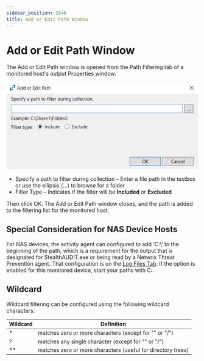 ```yaml
---
sidebar_position: 2646
title: Add or Edit Path Window
---
```


# Add or Edit Path Window

The Add or Edit Path window is opened from the Path Filtering tab of a monitored host's output Properties window.

![](../../../../../../../static/images/ActivityMonitor_8.0/Content/Resources/Images/ActivityMonitor/HostProperties/PathFilteringTab/AddorEditPath.png)

* Specify a path to filter during collection – Enter a file path in the textbox or use the ellipsis (…) to browse for a folder
* Filter Type – Indicates if the filter will be **Included** or **Excluded**

Then click OK. The Add or Edit Path window closes, and the path is added to the filtering list for the monitored host.

## Special Consideration for NAS Device Hosts

For NAS devices, the activity agent can configured to add ‘C:\’ to the beginning of the path, which is a requirement for the output that is designated for StealthAUDIT.exe or being read by a Netwrix Threat Prevention agent. That configuration is on the [Log Files Tab](../LogFiles "Log Files Tab"). If the option is enabled for this monitored device, start your paths with C:\.

## Wildcard

Wildcard filtering can be configured using the following wildcard characters:

| Wildcard | Definition |
| --- | --- |
| \* | matches zero or more characters (except for "\" or "/") |
| ? | matches any single character (except for "\" or "/") |
| \*\* | matches zero or more characters (useful for directory trees) |